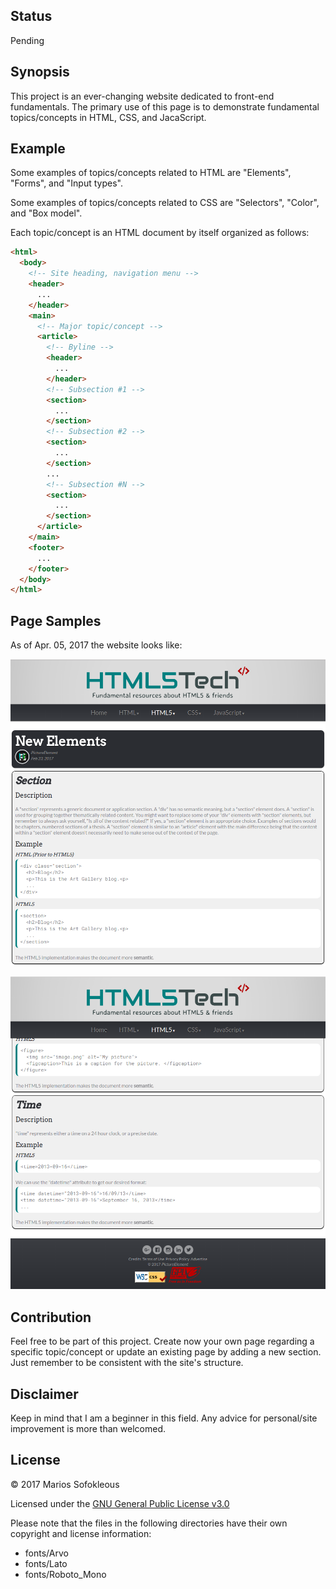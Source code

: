 ## Status

Pending

## Synopsis

This project is an ever-changing website dedicated to front-end fundamentals.
The primary use of this page is to demonstrate fundamental topics/concepts in
HTML, CSS, and JacaScript.

## Example

Some examples of topics/concepts related to HTML are "Elements", "Forms", and
"Input types".

Some examples of topics/concepts related to CSS are "Selectors", "Color", and
"Box model".

Each topic/concept is an HTML document by itself organized as follows:
```html
<html>
  <body>
    <!-- Site heading, navigation menu -->
    <header>
      ...
    </header>
    <main>
      <!-- Major topic/concept -->
      <article>
        <!-- Byline -->
        <header>
          ...
        </header>
        <!-- Subsection #1 -->
        <section>
          ...
        </section>
        <!-- Subsection #2 -->
        <section>
          ...
        </section>
        ...
        <!-- Subsection #N -->
        <section>
          ...
        </section>
      </article>
    </main>
    <footer>
      ...
    </footer>
  </body>
</html>
```
## Page Samples

As of Apr. 05, 2017 the website looks like:

![sample1 page](samples/sample1.png)

![sample2 page](samples/sample2.png)

## Contribution

Feel free to be part of this project. Create now your own page regarding a
specific topic/concept or update an existing page by adding a new section. Just
remember to be consistent with the site's structure.

## Disclaimer

Keep in mind that I am a beginner in this field. Any advice for personal/site
improvement is more than welcomed.

## License

&copy; 2017 Marios Sofokleous

Licensed under the [GNU General Public License v3.0](LICENSE)

Please note that the files in the following directories have their own copyright
and license information:
- fonts/Arvo
- fonts/Lato
- fonts/Roboto_Mono
